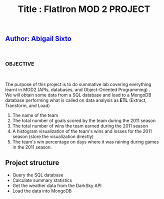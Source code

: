 # <center>Title : FlatIron MOD 2 PROJECT</center>
<br>

##  <font color=blue>Author: Abigail Sixto</font>
<br>

###   OBJECTIVE
<br>

The purpose of this project is to do summative lab covering everything learnt in MOD2 (APIs, databases, and Object-Oriented Programming) .
<br>
We will obtain some data from a SQL database and load to a MongoDB database performing what is called on data analysis as __ETL__ (Extract, Transform, and Load)


1. The name of the team
2. The total number of goals scored by the team during the 2011 season
3. The total number of wins the team earned during the 2011 season
4. A histogram visualization of the team's wins and losses for the 2011 season (store the visualization directly)
5. The team's win percentage on days where it was raining during games in the 2011 season. 

## Project structure

* Query the SQL database
* Calculate summary statistics
* Get the weather data from the DarkSky API
* Load the data into MongoDB




